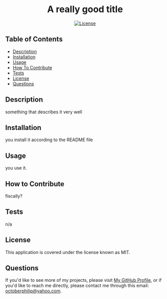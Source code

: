 <div align="center">

  # A really good title  
  [![License](https://img.shields.io/badge/MIT-blue.svg)](https://opensource.org/licenses/MIT)

  </div>

  ## Table of Contents

  - [Description](#Description)   
  - [Installation](#Installation) 
  - [Usage](#Usage)   
  - [How To Contribute](#How-to-Contribute)  
  - [Tests](#Tests)  
  - [License](#License)  
  - [Questions](#Questions)  

  ## Description  

  something that describes it very well  
  
  ## Installation  
  
  you install it according to the README file  
  
  ## Usage  
  
  you use it.  
  
  ## How to Contribute  
  
  fiscally?  
  
  ## Tests  
  
  n/a  
  
  ## License  
  
  This application is covered under the license known as MIT.  
  
  ## Questions  
  
  If you'd like to see more of my projects, please visit [My GitHub Profile](https://github.com/geovko), or if you'd like to reach me directly, please contact me through this email: octoberphilip@yahoo.com.  
  
  